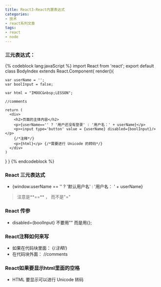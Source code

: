 ```yaml
---
title: React3-React内置表达式
categories:
- 技术
- react系列文章
tags:
- react
- node
---
```



### 三元表达式：

{% codeblock lang:javaScript %}
import React from 'react';
export default class BodyIndex extends React.Component{
  render(){

    var userName = '';
    var boolInput = false;

    var html = "IMOOC&nbsp;LESSON";

    //comments

    return (
      <div>
        <h2>页面的主体内容</h2>
        <p>{userName=='' ? '用户还没有登录' : '用户名：' + userName}</p>
        <p><input type='button' value = {userName} disabled={boolInput}/></p>
        {/*注释*/}
        <p>{html}</p> {/*需要进行 Unicode 的转码*/}
      </div>
    )
  }
}
{% endcodeblock %}

<!--more-->
### React 三元表达式

* {window.userName == '' ? '默认用户名' : '用户名： ' + userName}
> 注意是**==**   ， 而不是"="  

### React 传参
*  disabled={boolInput}  不要用""  而是用{};


### React注释如何来写


 *  如果在代码块里面： {/*注释*/}
 *  在代码块外面： //comments


### React如果要显示html里面的空格

*  HTML 要显示可以进行 Unicode 转码










